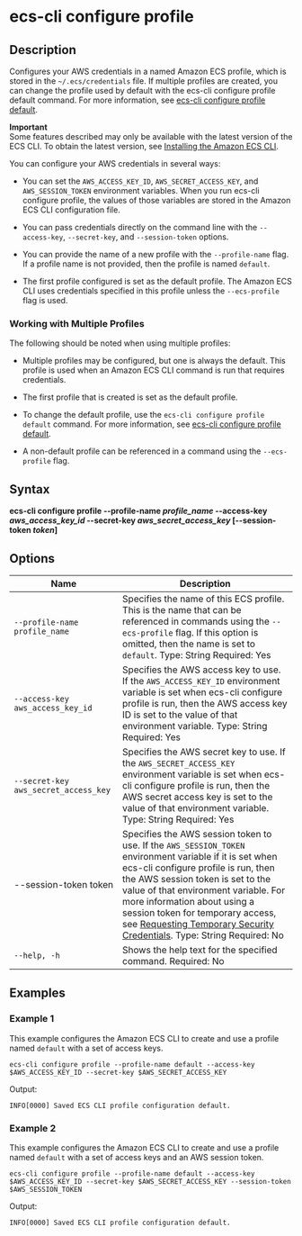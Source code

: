 # ecs\-cli configure profile<a name="cmd-ecs-cli-configure-profile"></a>

## Description<a name="cmd-ecs-cli-configure-profile-description"></a>

Configures your AWS credentials in a named Amazon ECS profile, which is stored in the `~/.ecs/credentials` file\. If multiple profiles are created, you can change the profile used by default with the ecs\-cli configure profile default command\. For more information, see [ecs\-cli configure profile default](cmd-ecs-cli-configure-profile-default.md)\.

**Important**  
Some features described may only be available with the latest version of the ECS CLI\. To obtain the latest version, see [Installing the Amazon ECS CLI](ECS_CLI_installation.md)\.

You can configure your AWS credentials in several ways:

+ You can set the `AWS_ACCESS_KEY_ID`, `AWS_SECRET_ACCESS_KEY`, and `AWS_SESSION_TOKEN` environment variables\. When you run ecs\-cli configure profile, the values of those variables are stored in the Amazon ECS CLI configuration file\.

+ You can pass credentials directly on the command line with the `--access-key`, `--secret-key`, and `--session-token` options\. 

+ You can provide the name of a new profile with the `--profile-name` flag\. If a profile name is not provided, then the profile is named `default`\.

+ The first profile configured is set as the default profile\. The Amazon ECS CLI uses credentials specified in this profile unless the `--ecs-profile` flag is used\.

### Working with Multiple Profiles<a name="ECS_CLI_multiple_profiles"></a>

The following should be noted when using multiple profiles:

+ Multiple profiles may be configured, but one is always the default\. This profile is used when an Amazon ECS CLI command is run that requires credentials\.

+ The first profile that is created is set as the default profile\.

+ To change the default profile, use the `ecs-cli configure profile default` command\. For more information, see [ecs\-cli configure profile default](cmd-ecs-cli-configure-profile-default.md)\.

+ A non\-default profile can be referenced in a command using the `--ecs-profile` flag\.

## Syntax<a name="cmd-ecs-cli-configure-profile-syntax"></a>

**ecs\-cli configure profile \-\-profile\-name *profile\_name* \-\-access\-key *aws\_access\_key\_id* \-\-secret\-key *aws\_secret\_access\_key* \[\-\-session\-token *token*\]** 

## Options<a name="cmd-ecs-cli-configure-profile-options"></a>


| Name | Description | 
| --- | --- | 
|  `--profile-name profile_name`  |  Specifies the name of this ECS profile\. This is the name that can be referenced in commands using the `--ecs-profile` flag\. If this option is omitted, then the name is set to `default`\. Type: String Required: Yes  | 
|  `--access-key aws_access_key_id`  |  Specifies the AWS access key to use\. If the `AWS_ACCESS_KEY_ID` environment variable is set when ecs\-cli configure profile is run, then the AWS access key ID is set to the value of that environment variable\. Type: String Required: Yes  | 
|  `--secret-key aws_secret_access_key`  |  Specifies the AWS secret key to use\. If the `AWS_SECRET_ACCESS_KEY` environment variable is set when ecs\-cli configure profile is run, then the AWS secret access key is set to the value of that environment variable\. Type: String Required: Yes  | 
| \-\-session\-token token |  Specifies the AWS session token to use\. If the `AWS_SESSION_TOKEN` environment variable if it is set when ecs\-cli configure profile is run, then the AWS session token is set to the value of that environment variable\. For more information about using a session token for temporary access, see [Requesting Temporary Security Credentials](http://docs.aws.amazon.com/IAM/latest/UserGuide/id_credentials_temp_request.html)\. Type: String Required: No  | 
|  `--help, -h`  |  Shows the help text for the specified command\. Required: No  | 

## Examples<a name="cmd-ecs-cli-configure-profile-examples"></a>

### Example 1<a name="cmd-ecs-cli-configure-profile-example-1"></a>

This example configures the Amazon ECS CLI to create and use a profile named `default` with a set of access keys\.

```
ecs-cli configure profile --profile-name default --access-key $AWS_ACCESS_KEY_ID --secret-key $AWS_SECRET_ACCESS_KEY
```

Output:

```
INFO[0000] Saved ECS CLI profile configuration default.
```

### Example 2<a name="cmd-ecs-cli-configure-profile-example-2"></a>

This example configures the Amazon ECS CLI to create and use a profile named `default` with a set of access keys and an AWS session token\.

```
ecs-cli configure profile --profile-name default --access-key $AWS_ACCESS_KEY_ID --secret-key $AWS_SECRET_ACCESS_KEY --session-token $AWS_SESSION_TOKEN
```

Output:

```
INFO[0000] Saved ECS CLI profile configuration default.
```